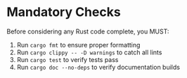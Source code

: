 # Mandatory Checks

Before considering any Rust code complete, you MUST:

1. Run `cargo fmt` to ensure proper formatting
2. Run `cargo clippy -- -D warnings` to catch all lints
3. Run `cargo test` to verify tests pass
4. Run `cargo doc --no-deps` to verify documentation builds
